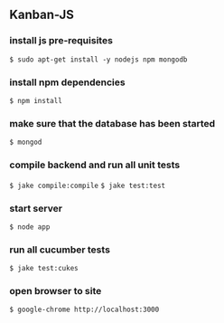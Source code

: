 ## Kanban-JS

### install js pre-requisites
```$ sudo apt-get install -y nodejs npm mongodb```

### install npm dependencies
```$ npm install```

### make sure that the database has been started
```$ mongod```

### compile backend and run all unit tests
```$ jake compile:compile```
```$ jake test:test```

### start server
```$ node app```

### run all cucumber tests
```$ jake test:cukes```

### open browser to site
```$ google-chrome http://localhost:3000```


